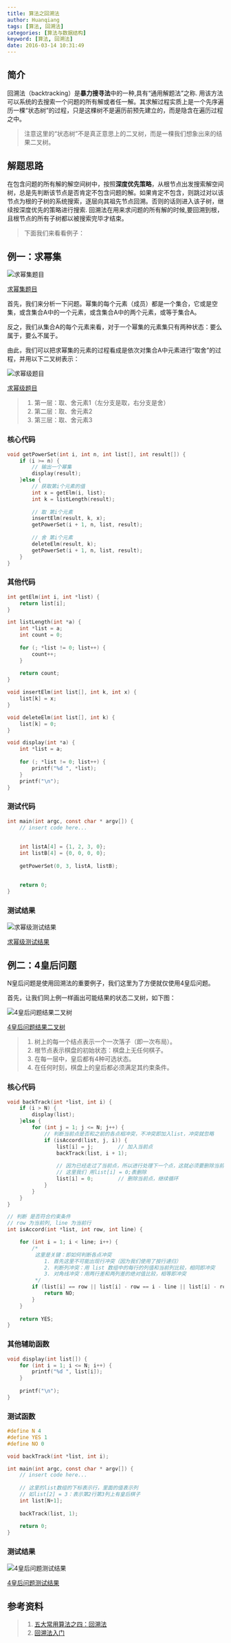 ```yaml
---
title: 算法之回溯法
author: Huanqiang
tags: [算法, 回溯法]
categories: [算法与数据结构]
keyword: [算法, 回溯法]
date: 2016-03-14 10:31:49
---
```


## 简介

回溯法（backtracking）是**暴力搜寻法**中的一种,具有“通用解题法”之称. 用该方法可以系统的去搜索一个问题的所有解或者任一解。其求解过程实质上是一个先序遍历一棵“状态树”的过程，只是这棵树不是遍历前预先建立的，而是隐含在遍历过程之中。

> 注意这里的“状态树”不是真正意思上的二叉树，而是一棵我们想象出来的结果二叉树。

<!-- more -->

## 解题思路

在包含问题的所有解的解空间树中，按照**深度优先策略**，从根节点出发搜索解空间树，总是先判断该节点是否肯定不包含问题的解。如果肯定不包含，则跳过对以该节点为根的子树的系统搜索，逐层向其祖先节点回溯。否则的话则进入该子树，继续按深度优先的策略进行搜索. 回溯法在用来求问题的所有解的时候,要回溯到根，且根节点的所有子树都以被搜索完毕才结束。

> 下面我们来看看例子：

## 例一：求幂集

![求幂集题目](/img/BackTracking/BackTracking_PowerSet.png)

[求幂集题目](http://huanqiang.wang/img/BackTracking/BackTracking_PowerSet.png)

首先，我们来分析一下问题。幂集的每个元素（成员）都是一个集合，它或是空集，或含集合A中的一个元素，或含集合A中的两个元素，或等于集合A。

反之，我们从集合A的每个元素来看，对于一个幂集的元素集只有两种状态：要么属于，要么不属于。

由此，我们可以把求幂集的元素的过程看成是依次对集合A中元素进行“取舍”的过程，并用以下二叉树表示：

![求幂级题目](/img/BackTracking/BackTracking_PowerSet_Answer.jpeg)

[求幂级题目](http://huanqiang.wang/img/BackTracking/BackTracking_PowerSet_Answer.jpeg)

> 1. 第一层：取、舍元素1（左分支是取，右分支是舍）
> 2. 第二层：取、舍元素2
> 3. 第三层：取、舍元素3

### 核心代码

```c
void getPowerSet(int i, int n, int list[], int result[]) {
    if (i >= n) {
        // 输出一个幂集
        display(result);
    }else {
        // 获取第i个元素的值
        int x = getElm(i, list);
        int k = listLength(result);
        
        // 取 第i个元素
        insertElm(result, k, x);
        getPowerSet(i + 1, n, list, result);
        
        // 舍 第i个元素
        deleteElm(result, k);
        getPowerSet(i + 1, n, list, result);
    }
}
```

### 其他代码

```c
int getElm(int i, int *list) {
    return list[i];
}

int listLength(int *a) {
    int *list = a;
    int count = 0;
    
    for (; *list != 0; list++) {
        count++;
    }
    
    return count;
}

void insertElm(int list[], int k, int x) {
    list[k] = x;
}

void deleteElm(int list[], int k) {
    list[k] = 0;
}

void display(int *a) {
    int *list = a;
    
    for (; *list != 0; list++) {
        printf("%d ", *list);
    }
    printf("\n");
}
```

### 测试代码

```c
int main(int argc, const char * argv[]) {
    // insert code here...
    
    
    int listA[4] = {1, 2, 3, 0};
    int listB[4] = {0, 0, 0, 0};
    
    getPowerSet(0, 3, listA, listB);
    
    
    return 0;
}
```

### 测试结果

![求幂级测试结果](/img/BackTracking/BackTracking_PowerSet_TestAnswer.png)

[求幂级测试结果](http://huanqiang.wang/img/BackTracking/BackTracking_PowerSet_TestAnswer.png)

## 例二：4皇后问题

N皇后问题是使用回溯法的重要例子，我们这里为了方便就仅使用4皇后问题。

首先，让我们同上例一样画出可能结果的状态二叉树，如下图：

![4皇后问题结果二叉树](/img/BackTracking/BackTracking_FourQueen_Answer.png)

[4皇后问题结果二叉树](http://huanqiang.wang/img/BackTracking/BackTracking_FourQueen_Answer.png)

> 1. 树上的每一个结点表示一个一次落子（即一次布局）。
> 2. 根节点表示棋盘的初始状态：棋盘上无任何棋子。
> 3. 在每一层中，皇后都有4种可选状态。
> 4. 在任何时刻，棋盘上的皇后都必须满足其约束条件。

### 核心代码

```c
void backTrack(int *list, int i) {
    if (i > N) {
        display(list);
    }else {
        for (int j = 1; j <= N; j++) {
            // 判断当前点是否和之前的各点相冲突，不冲突即加入list，冲突就忽略
            if (isAccord(list, j, i)) {
                list[i] = j;        // 加入当前点
                backTrack(list, i + 1);
                
                // 因为已经走过了当前点，所以进行处理下一个点，这就必须要删除当前点
                // 这里我们 用list[i] = 0;表删除
                list[i] = 0;        // 删除当前点，继续循环
            }
        }
    }
}

// 判断 是否符合约束条件
// row 为当前列, line 为当前行
int isAccord(int *list, int row, int line) {

    for (int i = 1; i < line; i++) {
        /* 
         这里是关键：即如何判断各点冲突
            1. 首先这里不可能出现行冲突（因为我们使用了按行递归）
            2. 判断列冲突：用 list 数组中的每行的列值和当前列比较，相同即冲突
            3. 对角线冲突：用两行差和两列差的绝对值比较，相等即冲突
         */
        if (list[i] == row || list[i] - row == i - line || list[i] - row == line - i) {
            return NO;
        }
    }
        
    return YES;
}
```

### 其他辅助函数

```c
void display(int list[]) {
    for (int i = 1; i <= N; i++) {
        printf("%d ", list[i]);
    }
    
    printf("\n");
}
```

### 测试函数

```C
#define N 4
#define YES 1
#define NO 0

void backTrack(int *list, int i);

int main(int argc, const char * argv[]) {
    // insert code here...
    
    // 这里的list数组的下标表示行，里面的值表示列
    // 如list[2] = 3：表示第2行第3列上有皇后棋子
    int list[N+1];
    
    backTrack(list, 1);
    
    return 0;
}
```

### 测试结果

![4皇后问题测试结果](/img/BackTracking/BackTracking_FourQueen_TestAnswer.png)

[4皇后问题测试结果](http://huanqiang.wang/img/BackTracking/BackTracking_FourQueen_TestAnswer.png)

## 参考资料

> 1. [五大常用算法之四：回溯法](http://www.cnblogs.com/steven_oyj/archive/2010/05/22/1741376.html)
> 2. [回溯法入门](http://blog.csdn.net/m6830098/article/details/17596529)